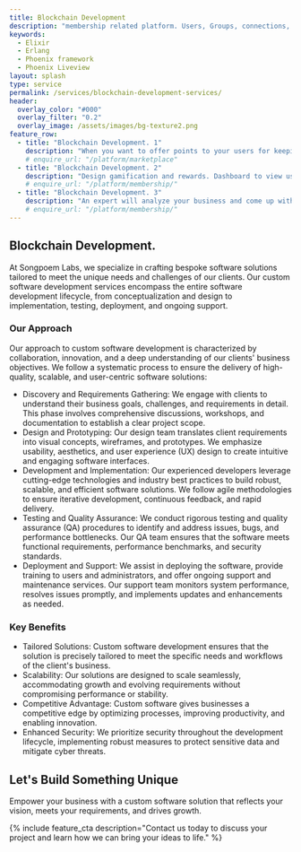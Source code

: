 ```yaml
---
title: Blockchain Development
description: "membership related platform. Users, Groups, connections, Network. Wall for content and posts user subscribe to. Special previlage possible like Early Access."
keywords:
  - Elixir
  - Erlang
  - Phoenix framework
  - Phoenix Liveview
layout: splash
type: service
permalink: /services/blockchain-development-services/
header:
  overlay_color: "#000"
  overlay_filter: "0.2"
  overlay_image: /assets/images/bg-texture2.png
feature_row:
  - title: "Blockchain Development. 1"
    description: "When you want to offer points to your users for keeping using and a reedem collected points option"
    # enquire_url: "/platform/marketplace"
  - title: "Blockchain Development. 2"
    description: "Design gamification and rewards. Dashboard to view use and add/remove reedem options."
    # enquire_url: "/platform/membership/"
  - title: "Blockchain Development. 3"
    description: "An expert will analyze your business and come up with a membership design."
    # enquire_url: "/platform/membership/"
---
```


## Blockchain Development.

At Songpoem Labs, we specialize in crafting bespoke software solutions tailored to meet the unique needs and challenges of our clients. Our custom software development services encompass the entire software development lifecycle, from conceptualization and design to implementation, testing, deployment, and ongoing support.

### Our Approach
Our approach to custom software development is characterized by collaboration, innovation, and a deep understanding of our clients' business objectives. We follow a systematic process to ensure the delivery of high-quality, scalable, and user-centric software solutions:

- Discovery and Requirements Gathering: We engage with clients to understand their business goals, challenges, and requirements in detail. This phase involves comprehensive discussions, workshops, and documentation to establish a clear project scope.
- Design and Prototyping: Our design team translates client requirements into visual concepts, wireframes, and prototypes. We emphasize usability, aesthetics, and user experience (UX) design to create intuitive and engaging software interfaces.
- Development and Implementation: Our experienced developers leverage cutting-edge technologies and industry best practices to build robust, scalable, and efficient software solutions. We follow agile methodologies to ensure iterative development, continuous feedback, and rapid delivery.
- Testing and Quality Assurance: We conduct rigorous testing and quality assurance (QA) procedures to identify and address issues, bugs, and performance bottlenecks. Our QA team ensures that the software meets functional requirements, performance benchmarks, and security standards.
- Deployment and Support: We assist in deploying the software, provide training to users and administrators, and offer ongoing support and maintenance services. Our support team monitors system performance, resolves issues promptly, and implements updates and enhancements as needed.

### Key Benefits
- Tailored Solutions: Custom software development ensures that the solution is precisely tailored to meet the specific needs and workflows of the client's business.
- Scalability: Our solutions are designed to scale seamlessly, accommodating growth and evolving requirements without compromising performance or stability.
- Competitive Advantage: Custom software gives businesses a competitive edge by optimizing processes, improving productivity, and enabling innovation.
- Enhanced Security: We prioritize security throughout the development lifecycle, implementing robust measures to protect sensitive data and mitigate cyber threats.

## Let's Build Something Unique

Empower your business with a custom software solution that reflects your vision, meets your requirements, and drives growth. 

{% include feature_cta description="Contact us today to discuss your project and learn how we can bring your ideas to life." %}

